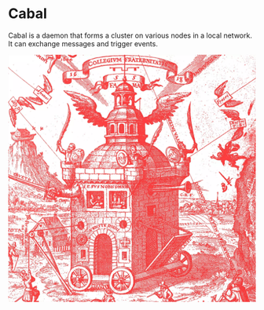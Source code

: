 # Cabal

Cabal is a daemon that forms a cluster on various nodes in a local network. It can exchange messages and trigger events.

![Rosy Cross](Temple_Rosy_Cross_apple.webp)